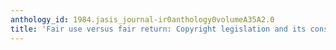 ```yaml
---
anthology_id: 1984.jasis_journal-ir0anthology0volumeA35A2.0
title: 'Fair use versus fair return: Copyright legislation and its consequences'
---
```


